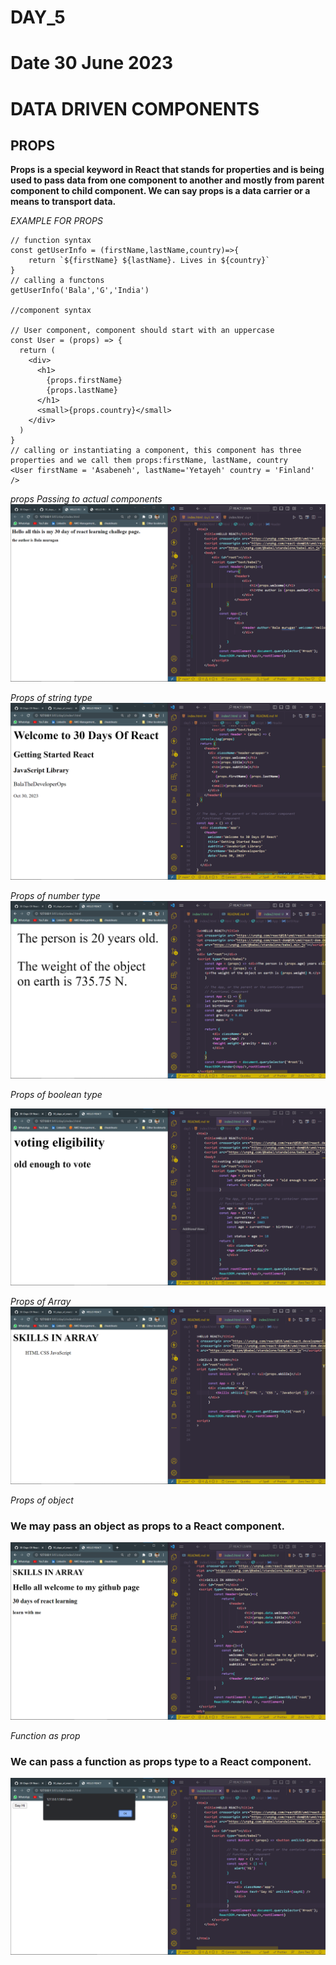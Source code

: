 # DAY_5
# Date 30 June 2023 

# DATA DRIVEN COMPONENTS 
## PROPS
**Props is a special keyword in React that stands for properties and is being used to pass data from one component to another and mostly from parent component to child component. We can say props is a data carrier or a means to transport data.**

*EXAMPLE FOR PROPS*
```
// function syntax
const getUserInfo = (firstName,lastName,country)=>{
    return `${firstName} ${lastName}. Lives in ${country}` 
}
// calling a functons
getUserInfo('Bala','G','India')

//component syntax

// User component, component should start with an uppercase
const User = (props) => {
  return (
    <div>
      <h1>
        {props.firstName}
        {props.lastName}
      </h1>
      <small>{props.country}</small>
    </div>
  )
}
// calling or instantiating a component, this component has three properties and we call them props:firstName, lastName, country
<User firstName = 'Asabeneh', lastName='Yetayeh' country = 'Finland' />

```

*props Passing to actual components*
![Alt text](image.png)

*Props of string type*
![Alt text](image-1.png)

*Props of number type*
![Alt text](image-2.png)

*Props of boolean type*

![Alt text](image-3.png)

*Props of Array*
![Alt text](image-4.png)

*Props of object*
### We may pass an object as props to a React component.
![Alt text](image-5.png)

*Function as prop*
### We can pass a function as props type to a React component.

![Alt text](image-6.png)
